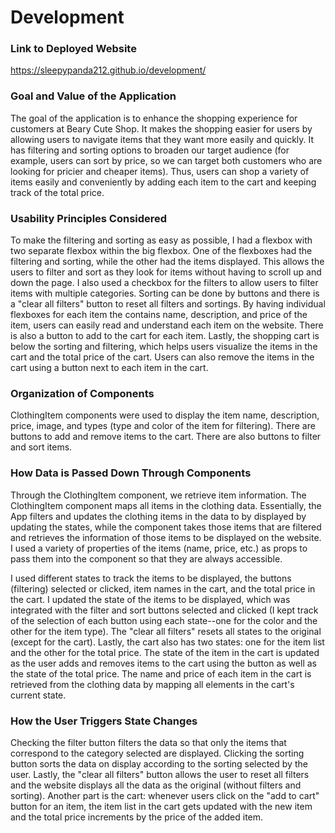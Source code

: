 # Development

### Link to Deployed Website
https://sleepypanda212.github.io/development/

### Goal and Value of the Application
The goal of the application is to enhance the shopping experience for customers at Beary Cute Shop. It makes the shopping easier for users by allowing users to navigate items that they want more easily and quickly. It has filtering and sorting options to broaden our target audience (for example, users can sort by price, so we can target both customers who are looking for pricier and cheaper items). Thus, users can shop a variety of items easily and conveniently by adding each item to the cart and keeping track of the total price.

### Usability Principles Considered
To make the filtering and sorting as easy as possible, I had a flexbox with two separate flexbox within the big flexbox. One of the flexboxes had the filtering and sorting, while the other had the items displayed. This allows the users to filter and sort as they look for items without having to scroll up and down the page. I also used a checkbox for the filters to allow users to filter items with multiple categories. Sorting can be done by buttons and there is a "clear all filters" button to reset all filters and sortings. 
By having individual flexboxes for each item the contains name, description, and price of the item, users can easily read and understand each item on the website. There is also a button to add to the cart for each item. 
Lastly, the shopping cart is below the sorting and filtering, which helps users visualize the items in the cart and the total price of the cart. Users can also remove the items in the cart using a button next to each item in the cart.

### Organization of Components
ClothingItem components were used to display the item name, description, price, image, and types (type and color of the item for filtering). There are buttons to add and remove items to the cart. There are also buttons to filter and sort items. 

### How Data is Passed Down Through Components
Through the ClothingItem component, we retrieve item information. The ClothingItem component maps all items in the clothing data. Essentially, the App filters and updates the clothing items in the data to by displayed by updating the states, while the component takes those items that are filtered and retrieves the information of those items to be displayed on the website. I used a variety of properties of the items (name, price, etc.) as props to pass them into the component so that they are always accessible.

I used different states to track the items to be displayed, the buttons (filtering) selected or clicked, item names in the cart, and the total price in the cart. I updated the state of the items to be displayed, which was integrated with the filter and sort buttons selected and clicked (I kept track of the selection of each button using each state--one for the color and the other for the item type). The "clear all filters" resets all states to the original (except for the cart). Lastly, the cart also has two states: one for the item list and the other for the total price. The state of the item in the cart is updated as the user adds and removes items to the cart using the button as well as the state of the total price. The name and price of each item in the cart is retrieved from the clothing data by mapping all elements in the cart's current state.

### How the User Triggers State Changes
Checking the filter button filters the data so that only the items that correspond to the category selected are displayed. Clicking the sorting button sorts the data on display according to the sorting selected by the user. Lastly, the "clear all filters" button allows the user to reset all filters and the website displays all the data as the original (without filters and sorting).
Another part is the cart: whenever users click on the "add to cart" button for an item, the item list in the cart gets updated with the new item and the total price increments by the price of the added item. 